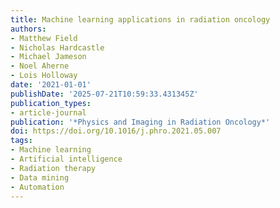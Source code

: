 ```yaml
---
title: Machine learning applications in radiation oncology
authors:
- Matthew Field
- Nicholas Hardcastle
- Michael Jameson
- Noel Aherne
- Lois Holloway
date: '2021-01-01'
publishDate: '2025-07-21T10:59:33.431345Z'
publication_types:
- article-journal
publication: '*Physics and Imaging in Radiation Oncology*'
doi: https://doi.org/10.1016/j.phro.2021.05.007
tags:
- Machine learning
- Artificial intelligence
- Radiation therapy
- Data mining
- Automation
---
```


